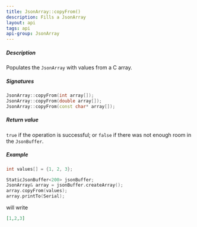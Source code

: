```yaml
---
title: JsonArray::copyFrom()
description: Fills a JsonArray
layout: api
tags: api
api-group: JsonArray
---
```


##### Description

Populates the `JsonArray` with values from a C array.

##### Signatures

```c++
JsonArray::copyFrom(int array[]);
JsonArray::copyFrom(double array[]);
JsonArray::copyFrom(const char* array[]);
```

##### Return value

`true` if the operation is successful; or `false` if there was not enough room in the `JsonBuffer`.

##### Example

```c++
int values[] = {1, 2, 3};

StaticJsonBuffer<200> jsonBuffer;
JsonArray& array = jsonBuffer.createArray();
array.copyFrom(values);
array.printTo(Serial);
```

will write

```json
[1,2,3]
```
